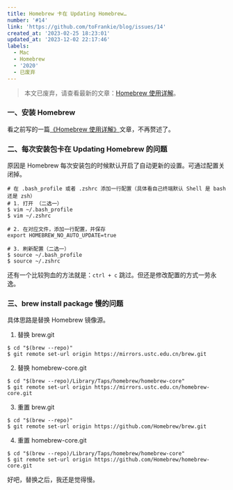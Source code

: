 ```yaml
---
title: Homebrew 卡在 Updating Homebrew…
number: '#14'
link: 'https://github.com/toFrankie/blog/issues/14'
created_at: '2023-02-25 18:23:01'
updated_at: '2023-12-02 22:17:46'
labels:
  - Mac
  - Homebrew
  - '2020'
  - 已废弃
---
```

> 本文已废弃，请查看最新的文章：[Homebrew 使用详解](https://github.com/toFrankie/blog/issues/9)。

### 一、安装 Homebrew 

看之前写的一篇[《Homebrew 使用详解》](https://github.com/toFrankie/blog/issues/9)文章，不再赘述了。

### 二、每次安装包卡在 Updating Homebrew 的问题
原因是 Homebrew 每次安装包的时候默认开启了自动更新的设置。可通过配置关闭掉。

```shell
# 在 .bash_profile 或者 .zshrc 添加一行配置（具体看自己终端默认 Shell 是 bash 还是 zsh）
# 1. 打开 （二选一）
$ vim ~/.bash_profile 
$ vim ~/.zshrc

# 2. 在对应文件，添加一行配置，并保存
export HOMEBREW_NO_AUTO_UPDATE=true

# 3. 刷新配置（二选一）
$ source ~/.bash_profile
$ source ~/.zshrc
```

还有一个比较狗血的方法就是：`ctrl + c`  跳过。但还是修改配置的方式一劳永逸。

### 三、brew install package 慢的问题
具体思路是替换 Homebrew 镜像源。

1. 替换 brew.git

```shell
$ cd "$(brew --repo)"
$ git remote set-url origin https://mirrors.ustc.edu.cn/brew.git
```

2. 替换 homebrew-core.git

```shell
$ cd "$(brew --repo)/Library/Taps/homebrew/homebrew-core"
$ git remote set-url origin https://mirrors.ustc.edu.cn/homebrew-core.git
```

3. 重置 brew.git

```shell
$ cd "$(brew --repo)"
$ git remote set-url origin https://github.com/Homebrew/brew.git
```

4. 重置 homebrew-core.git

```shell
$ cd "$(brew --repo)/Library/Taps/homebrew/homebrew-core"
$ git remote set-url origin https://github.com/Homebrew/homebrew-core.git
```

好吧，替换之后，我还是觉得慢。
